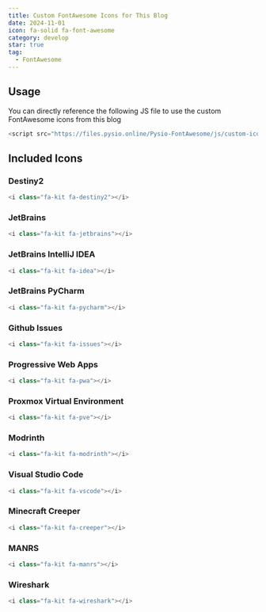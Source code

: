 ```yaml
---
title: Custom FontAwesome Icons for This Blog
date: 2024-11-01
icon: fa-solid fa-font-awesome
category: develop
star: true
tag:
  - FontAwesome
---
```


## Usage

You can directly reference the following JS file to use the custom FontAwesome icons from this blog

```javascript
<script src="https://files.pysio.online/Pysio-FontAwesome/js/custom-icons.js" crossorigin="anonymous"></script>
```

## Included Icons

### Destiny2 <i class="fa-kit fa-destiny2"></i>

```javascript
<i class="fa-kit fa-destiny2"></i>
```

### JetBrains <i class="fa-kit fa-jetbrains"></i>

```javascript
<i class="fa-kit fa-jetbrains"></i>
```

### JetBrains IntelliJ IDEA <i class="fa-kit fa-idea"></i>

```javascript
<i class="fa-kit fa-idea"></i>
```

### JetBrains PyCharm <i class="fa-kit fa-pycharm"></i>

```javascript
<i class="fa-kit fa-pycharm"></i>
```

### Github Issues <i class="fa-kit fa-issues"></i>

```javascript
<i class="fa-kit fa-issues"></i>
```

### Progressive Web Apps <i class="fa-kit fa-pwa"></i>

```javascript
<i class="fa-kit fa-pwa"></i>
```

### Proxmox Virtual Environment <i class="fa-kit fa-pve"></i>

```javascript
<i class="fa-kit fa-pve"></i>
```

### Modrinth <i class="fa-kit fa-modrinth"></i>

```javascript
<i class="fa-kit fa-modrinth"></i>
```

### Visual Studio Code <i class="fa-kit fa-vscode"></i>

```javascript
<i class="fa-kit fa-vscode"></i>
```

### Minecraft Creeper <i class="fa-kit fa-creeper"></i>

```javascript
<i class="fa-kit fa-creeper"></i>
```

### MANRS <i class="fa-kit fa-manrs"></i>

```javascript
<i class="fa-kit fa-manrs"></i>
```

### Wireshark <i class="fa-kit fa-wireshark"></i>

```javascript
<i class="fa-kit fa-wireshark"></i>
``` 